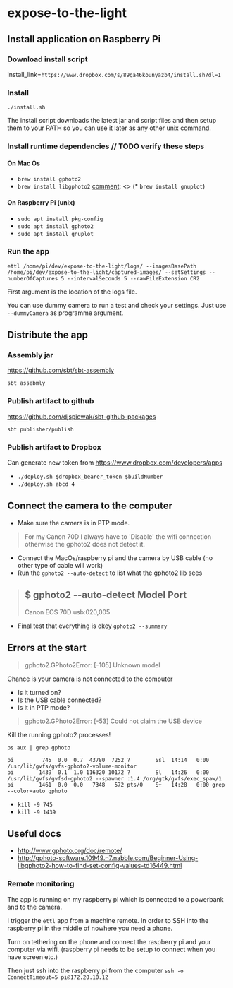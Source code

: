 # expose-to-the-light

## Install application on Raspberry Pi
### Download install script
install_link=`https://www.dropbox.com/s/89ga46kounyazb4/install.sh?dl=1`

### Install
`./install.sh`

The install script downloads the latest jar and script files and then setup them to your PATH so you can use it later as any other unix command.

### Install runtime dependencies // TODO verify these steps
#### On Mac Os

[comment]: <> (* `brew install pkg-config`)
* `brew install gphoto2`
* `brew install libgphoto2`
[comment]: <> (* `brew install gnuplot`)

#### On Raspberry Pi (unix)
* `sudo apt install pkg-config`
* `sudo apt install gphoto2`
* `sudo apt install gnuplot`

### Run the app
`ettl /home/pi/dev/expose-to-the-light/logs/ --imagesBasePath /home/pi/dev/expose-to-the-light/captured-images/ --setSettings --numberOfCaptures 5 --intervalSeconds 5 --rawFileExtension CR2`

First argument is the location of the logs file.

You can use dummy camera to run a test and check your settings. Just use `--dummyCamera` as programme argument.

## Distribute the app

### Assembly jar
https://github.com/sbt/sbt-assembly

`sbt assebmly`

### Publish artifact to github
https://github.com/djspiewak/sbt-github-packages

`sbt publisher/publish`


### Publish artifact to Dropbox
Can generate new token from https://www.dropbox.com/developers/apps
* `./deploy.sh $dropbox_bearer_token $buildNumber`
* `./deploy.sh abcd 4`

## Connect the camera to the computer
   * Make sure the camera is in PTP mode.
> For my Canon 70D I always have to 'Disable' the wifi connection otherwise the gphoto2 does not detect it.

   * Connect the MacOs/raspberry pi and the camera by USB cable (no other type of cable will work)
   * Run the `gphoto2 --auto-detect` to list what the gphoto2 lib sees
> $ gphoto2 --auto-detect
> Model                          Port
> ----------------------------------------------------------
> Canon EOS 70D                  usb:020,005
   * Final test that everything is okey `gphoto2 --summary`

## Errors at the start
> gphoto2.GPhoto2Error: [-105] Unknown model

Chance is your camera is not connected to the computer
   * Is it turned on?
   * Is the USB cable connected?
   * Is it in PTP mode?

> gphoto2.GPhoto2Error: [-53] Could not claim the USB device

Kill the running gphoto2 processes!

`ps aux | grep gphoto`
```
pi         745  0.0  0.7  43780  7252 ?        Ssl  14:14   0:00 /usr/lib/gvfs/gvfs-gphoto2-volume-monitor
pi        1439  0.1  1.0 116320 10172 ?        Sl   14:26   0:00 /usr/lib/gvfs/gvfsd-gphoto2 --spawner :1.4 /org/gtk/gvfs/exec_spaw/1
pi        1461  0.0  0.0   7348   572 pts/0    S+   14:28   0:00 grep --color=auto gphoto
```
   * `kill -9 745`
   * `kill -9 1439`

## Useful docs
   * http://www.gphoto.org/doc/remote/
   * http://gphoto-software.10949.n7.nabble.com/Beginner-Using-libgphoto2-how-to-find-set-config-values-td16449.html

### Remote monitoring
The app is running on my raspberry pi which is connected to a powerbank and to the camera.

I trigger the `ettl` app from a machine remote. In order to SSH into the raspberry pi in the middle of nowhere you need a phone.

Turn on tethering on the phone and connect the raspberry pi and your computer via wifi. (raspberry pi needs to be setup to connect when you have screen etc.)

Then just ssh into the raspberry pi from the computer
`ssh -o ConnectTimeout=5 pi@172.20.10.12`
